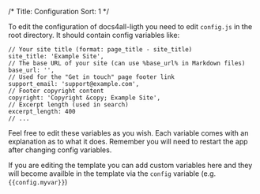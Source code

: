 /*
Title: Configuration
Sort: 1
*/

To edit the configuration of docs4all-ligth you need to edit `config.js` in the root directory.
It should contain config variables like:

```
// Your site title (format: page_title - site_title)
site_title: 'Example Site',
// The base URL of your site (can use %base_url% in Markdown files)
base_url: '',
// Used for the "Get in touch" page footer link
support_email: 'support@example.com',
// Footer copyright content
copyright: 'Copyright &copy; Example Site',
// Excerpt length (used in search)
excerpt_length: 400
// ...
```

Feel free to edit these variables as you wish. Each variable comes with an explanation as to what it does.
Remember you will need to restart the app after changing config variables.

If you are editing the template you can add custom variables here and they will become availble in the
template via the `config` variable (e.g. `{{config.myvar}}`)
